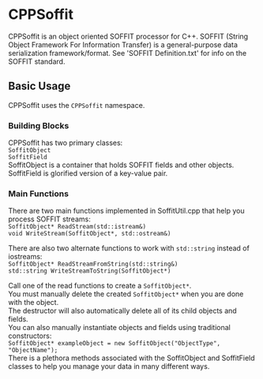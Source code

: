 # CPPSoffit

CPPSoffit is an object oriented SOFFIT processor for C++.
SOFFIT (String Object Framework For Information Transfer) is a general-purpose data serialization framework/format.
See 'SOFFIT Definition.txt' for info on the SOFFIT standard.

## Basic Usage

CPPSoffit uses the `CPPSoffit` namespace.

### Building Blocks

CPPSoffit has two primary classes:  
`SoffitObject`  
`SoffitField`  
SoffitObject is a container that holds SOFFIT fields and other objects.  
SoffitField is glorified version of a key-value pair.

### Main Functions

There are two main functions implemented in SoffitUtil.cpp that help you process SOFFIT streams:  
`SoffitObject* ReadStream(std::istream&)`  
`void WriteStream(SoffitObject*, std::ostream&)`  

There are also two alternate functions to work with `std::string` instead of iostreams:  
`SoffitObject* ReadStreamFromString(std::string&)`  
`std::string WriteStreamToString(SoffitObject*)`  

Call one of the read functions to create a `SoffitObject*`.  
You must manually delete the created `SoffitObject*` when you are done with the object.  
The destructor will also automatically delete all of its child objects and fields.  
You can also manually instantiate objects and fields using traditional constructors:  
`SoffitObject* exampleObject = new SoffitObject("ObjectType", "ObjectName");`  
There is a plethora methods associated with the SoffitObject and SoffitField classes to help you manage your data in many different ways.
